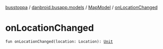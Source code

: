 [busstoppa](../../index.md) / [danbroid.busapp.models](../index.md) / [MapModel](index.md) / [onLocationChanged](./on-location-changed.md)

# onLocationChanged

`fun onLocationChanged(location: Location): `[`Unit`](https://kotlinlang.org/api/latest/jvm/stdlib/kotlin/-unit/index.html)